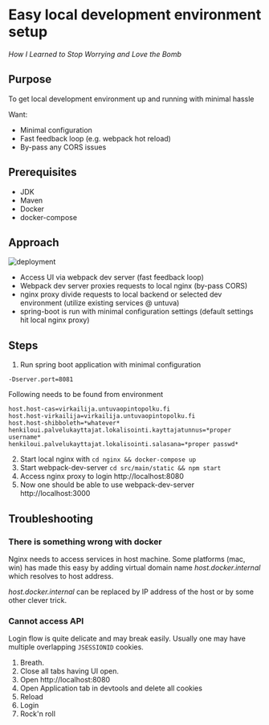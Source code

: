 # Easy local development environment setup

*How I Learned to Stop Worrying and Love the Bomb*

## Purpose

To get local development environment up and running with minimal hassle

Want:
* Minimal configuration
* Fast feedback loop (e.g. webpack hot reload)
* By-pass any CORS issues

## Prerequisites 

* JDK 
* Maven
* Docker
* docker-compose

## Approach

![deployment](http://www.plantuml.com/plantuml/png/JOv1JiGm34NtFeMNi8ZOiwX6uW18S8AaCTDeKZiu3fsvFP6cKRlqzt_FlbJpQctDCCjQX8aDWyfMIK_9Hg7u-NPA-9huVffhqSJN868mPsaH6rlxym2x3DqqBFYEYnWgPV4HOAHkUahxkgZS7xtmswXQnPVmABvM_FZy-du5UBPSb8qxSnpkeC_vm7v4yMqXlgKihgN1JVjhUrri8HqGN8XZM_C_)

* Access UI via webpack dev server (fast feedback loop)
* Webpack dev server proxies requests to local nginx (by-pass CORS)
* nginx proxy divide requests to local backend or selected dev environment (utilize existing services @ untuva)
* spring-boot is run with minimal configuration settings (default settings hit local nginx proxy)  

## Steps

1. Run spring boot application with minimal configuration
```
-Dserver.port=8081
```    
Following needs to be found from environment      
```
host.host-cas=virkailija.untuvaopintopolku.fi
host.host-virkailija=virkailija.untuvaopintopolku.fi
host.host-shibboleth=*whatever*
henkiloui.palvelukayttajat.lokalisointi.kayttajatunnus=*proper username*
henkiloui.palvelukayttajat.lokalisointi.salasana=*proper passwd*
```
2. Start local nginx with `cd nginx && docker-compose up`
3. Start webpack-dev-server `cd src/main/static && npm start`
4. Access nginx proxy to login http://localhost:8080
5. Now one should be able to use webpack-dev-server http://localhost:3000

## Troubleshooting

### There is something wrong with docker

Nginx needs to access services in host machine. Some platforms (mac, win) has made this easy by adding
virtual domain name *host.docker.internal* which resolves to host address.

*host.docker.internal* can be replaced by IP address of the host or by some other clever trick. 

### Cannot access API

Login flow is quite delicate and may break easily. Usually one may have multiple overlapping `JSESSIONID` cookies. 
1. Breath.
2. Close all tabs having UI open. 
3. Open http://localhost:8080 
4. Open Application tab in devtools and delete all cookies 
5. Reload 
6. Login
7. Rock'n roll
 
